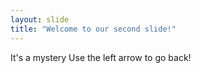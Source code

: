 ```yaml
---
layout: slide
title: "Welcome to our second slide!"
---
```

It's a mystery
Use the left arrow to go back!
